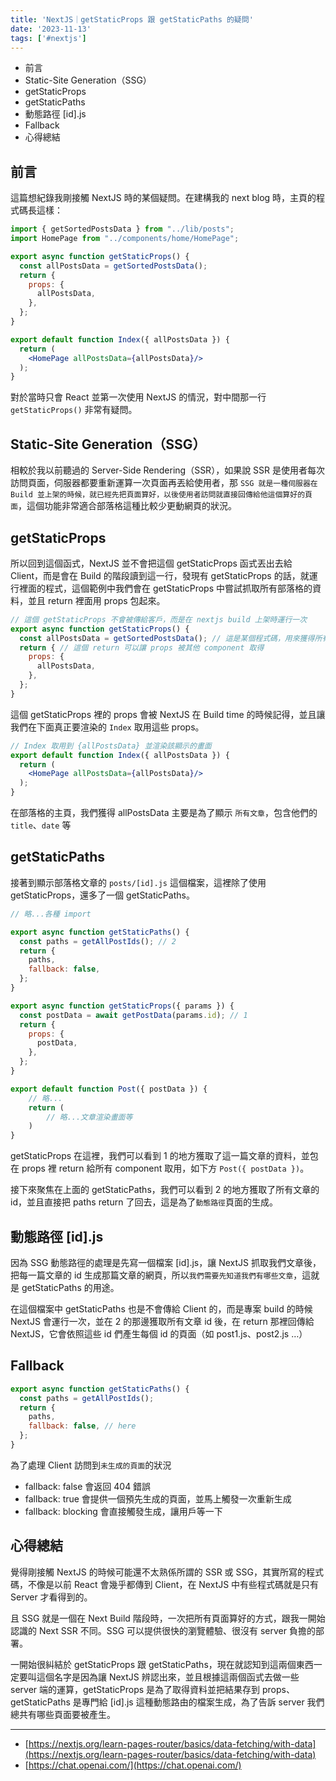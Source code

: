```yaml
---
title: 'NextJS｜getStaticProps 跟 getStaticPaths 的疑問'
date: '2023-11-13'
tags: ['#nextjs']
---
```


- 前言
- Static-Site Generation（SSG）
- getStaticProps
- getStaticPaths
- 動態路徑 [id].js
- Fallback
- 心得總結

## 前言

這篇想紀錄我剛接觸 NextJS 時的某個疑問。在建構我的 next blog 時，主頁的程式碼長這樣：

```jsx
import { getSortedPostsData } from "../lib/posts";
import HomePage from "../components/home/HomePage";

export async function getStaticProps() {
  const allPostsData = getSortedPostsData();
  return {
    props: {
      allPostsData,
    },
  };
}

export default function Index({ allPostsData }) {
  return (
    <HomePage allPostsData={allPostsData}/>
  );
}
```

對於當時只會 React 並第一次使用 NextJS 的情況，對中間那一行 `getStaticProps()` 非常有疑問。

## Static-Site Generation（SSG）

相較於我以前聽過的 Server-Side Rendering（SSR），如果說 SSR 是使用者每次訪問頁面，伺服器都要重新運算一次頁面再丟給使用者，那 `SSG 就是一種伺服器在 Build 並上架的時候，就已經先把頁面算好，以後使用者訪問就直接回傳給他這個算好的頁面`，這個功能非常適合部落格這種比較少更動網頁的狀況。

## getStaticProps

所以回到這個函式，NextJS 並不會把這個 getStaticProps 函式丟出去給 Client，而是會在 Build 的階段讀到這一行，發現有 getStaticProps 的話，就運行裡面的程式，這個範例中我們會在 getStaticProps 中嘗試抓取所有部落格的資料，並且 return 裡面用 props 包起來。

```jsx
// 這個 getStaticProps 不會被傳給客戶，而是在 nextjs build 上架時運行一次
export async function getStaticProps() {
  const allPostsData = getSortedPostsData(); // 這是某個程式碼，用來獲得所有貼文資料
  return { // 這個 return 可以讓 props 被其他 component 取得
    props: {
      allPostsData,
    },
  };
}
```

這個 getStaticProps 裡的 props 會被 NextJS 在 Build time 的時候記得，並且讓我們在下面真正要渲染的 `Index` 取用這些 props。

```jsx
// Index 取用到 {allPostsData} 並渲染該顯示的畫面
export default function Index({ allPostsData }) { 
  return (
    <HomePage allPostsData={allPostsData}/>
  );
}
```

在部落格的主頁，我們獲得 allPostsData 主要是為了顯示 `所有文章`，包含他們的 `title`、`date` 等

## getStaticPaths

接著到顯示部落格文章的 `posts/[id].js` 這個檔案，這裡除了使用 getStaticProps，還多了一個 getStaticPaths。

```jsx
// 略...各種 import

export async function getStaticPaths() {
  const paths = getAllPostIds(); // 2
  return {
    paths,
    fallback: false,
  };
}

export async function getStaticProps({ params }) {
  const postData = await getPostData(params.id); // 1
  return {
    props: {
      postData,
    },
  };
}

export default function Post({ postData }) {
	// 略...
	return (
		// 略...文章渲染畫面等
	)
}
```

getStaticProps 在這裡，我們可以看到 1 的地方獲取了這一篇文章的資料，並包在 props 裡 return 給所有 component 取用，如下方 `Post({ postData })`。

接下來聚焦在上面的 getStaticPaths，我們可以看到 2 的地方獲取了所有文章的 id，並且直接把 paths return 了回去，這是為了`動態路徑`頁面的生成。

## 動態路徑 [id].js

因為 SSG 動態路徑的處理是先寫一個檔案 [id].js，讓 NextJS 抓取我們文章後，把每一篇文章的 id 生成那篇文章的網頁，所以`我們需要先知道我們有哪些文章`，這就是 getStaticPaths 的用途。

在這個檔案中 getStaticPaths 也是不會傳給 Client 的，而是專案 build 的時候 NextJS 會運行一次，並在 2 的那邊獲取所有文章 id 後，在 return 那裡回傳給 NextJS，它會依照這些 id 們產生每個 id 的頁面（如 post1.js、post2.js …）

## Fallback

```jsx
export async function getStaticPaths() {
  const paths = getAllPostIds();
  return {
    paths,
    fallback: false, // here
  };
}
```

為了處理 Client 訪問到`未生成的頁面`的狀況

- fallback: false 會返回 404 錯誤
- fallback: true 會提供一個預先生成的頁面，並馬上觸發一次重新生成
- fallback: blocking 會直接觸發生成，讓用戶等一下

## 心得總結

覺得剛接觸 NextJS 的時候可能還不太熟係所謂的 SSR 或 SSG，其實所寫的程式碼，不像是以前 React 會幾乎都傳到 Client，在 NextJS 中有些程式碼就是只有 Server 才看得到的。

且 SSG 就是一個在 Next Build 階段時，一次把所有頁面算好的方式，跟我一開始認識的 Next SSR 不同。SSG 可以提供很快的瀏覽體驗、很沒有 server 負擔的部署。

一開始很糾結於 getStaticProps 跟 getStaticPaths，現在就認知到這兩個東西一定要叫這個名字是因為讓 NextJS 辨認出來，並且根據這兩個函式去做一些 server 端的運算，getStaticProps 是為了取得資料並把結果存到 props、getStaticPaths 是專門給 [id].js 這種動態路由的檔案生成，為了告訴 server 我們總共有哪些頁面要被產生。

---

- [https://nextjs.org/learn-pages-router/basics/data-fetching/with-data](https://nextjs.org/learn-pages-router/basics/data-fetching/with-data)
- [https://chat.openai.com/](https://chat.openai.com/)